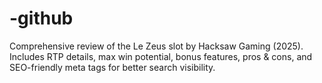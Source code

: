 # -github
Comprehensive review of the Le Zeus slot by Hacksaw Gaming (2025). Includes RTP details, max win potential, bonus features, pros &amp; cons, and SEO-friendly meta tags for better search visibility.
